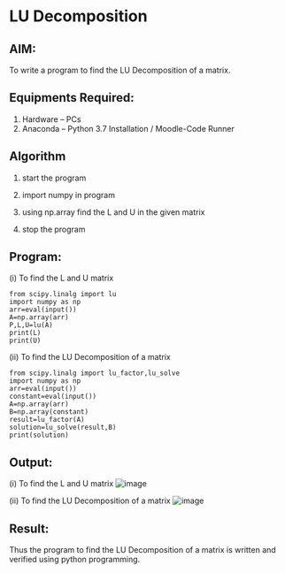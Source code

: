 # LU Decomposition 

## AIM:
To write a program to find the LU Decomposition of a matrix.

## Equipments Required:
1. Hardware – PCs
2. Anaconda – Python 3.7 Installation / Moodle-Code Runner

## Algorithm

1. start the program

2. import numpy in program

3. using np.array find the L and U in the given matrix

4. stop the program

## Program:

(i) To find the L and U matrix

```
from scipy.linalg import lu
import numpy as np
arr=eval(input())
A=np.array(arr)
P,L,U=lu(A)
print(L)
print(U)
```

(ii) To find the LU Decomposition of a matrix

```
from scipy.linalg import lu_factor,lu_solve
import numpy as np
arr=eval(input())
constant=eval(input())
A=np.array(arr)
B=np.array(constant)
result=lu_factor(A)
solution=lu_solve(result,B)
print(solution)
```

## Output:

(i) To find the L and U matrix
![image](https://github.com/Raji1009/LU-Decomposition/assets/89059861/a24931c7-4212-4b92-8601-8f6797e6e7c2)


(ii) To find the LU Decomposition of a matrix
![image](https://github.com/Raji1009/LU-Decomposition/assets/89059861/1c66dee9-56fe-436c-b492-0499ac19b655)



## Result:
Thus the program to find the LU Decomposition of a matrix is written and verified using python programming.
